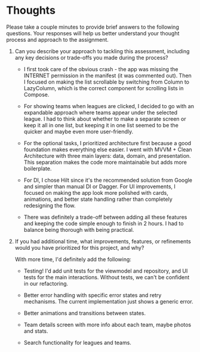 # Thoughts

Please take a couple minutes to provide brief answers to the following questions. Your responses will help us better understand your thought process and approach to the assignment.

1. Can you describe your approach to tackling this assessment, including any key decisions or trade-offs you made during the process?
   - I first took care of the obvious crash - the app was missing the INTERNET permission in the manifest 
   (it was commented out). Then I focused on making the list scrollable by switching from Column to LazyColumn, 
   which is the correct component for scrolling lists in Compose.
   
   - For showing teams when leagues are clicked, I decided to go with an expandable approach where teams 
   appear under the selected league. I had to think about whether to make a separate screen or keep it 
   all in one list, but keeping it in one list seemed to be the quicker and maybe even more user-friendly.
   
   - For the optional tasks, I prioritized architecture first because a good foundation makes everything 
   else easier. I went with MVVM + Clean Architecture with three main layers: data, domain, and presentation. 
   This separation makes the code more maintainable but adds more boilerplate.
   
   - For DI, I chose Hilt since it's the recommended solution from Google and simpler than manual DI 
   or Dagger. For UI improvements, I focused on making the app look more polished with cards, animations, 
   and better state handling rather than completely redesigning the flow.
   
   - There was definitely a trade-off between adding all these features and keeping the code simple enough
   to finish in 2 hours. I had to balance being thorough with being practical.

2. If you had additional time, what improvements, features, or refinements would you have prioritized for this project, and why?
   
    With more time, I'd definitely add the following:

    - Testing! I'd add unit tests for the viewmodel and repository, and UI tests for the main 
   interactions. Without tests, we can't be confident in our refactoring.

    - Better error handling with specific error states and retry mechanisms. The current implementation just shows a generic error.

    - Better animations and transitions between states.

    - Team details screen with more info about each team, maybe photos and stats.

    - Search functionality for leagues and teams.